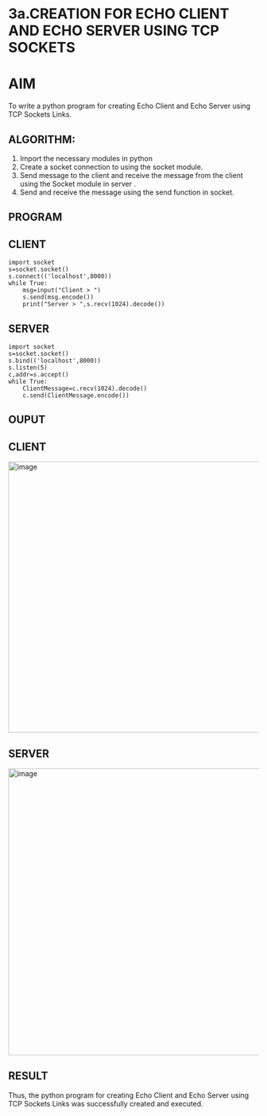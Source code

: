 # 3a.CREATION FOR ECHO CLIENT AND ECHO SERVER USING TCP SOCKETS
# AIM
To write a python program for creating Echo Client and Echo Server using TCP
Sockets Links.
## ALGORITHM:
1. Import the necessary modules in python
2. Create a socket connection to using the socket module.
3. Send message to the client and receive the message from the client using the Socket module in
 server .
4. Send and receive the message using the send function in socket.
## PROGRAM
## CLIENT

```
import socket 
s=socket.socket() 
s.connect(('localhost',8000)) 
while True: 
    msg=input("Client > ") 
    s.send(msg.encode()) 
    print("Server > ",s.recv(1024).decode())
```

## SERVER

```
import socket 
s=socket.socket() 
s.bind(('localhost',8000)) 
s.listen(5) 
c,addr=s.accept() 
while True: 
    ClientMessage=c.recv(1024).decode() 
    c.send(ClientMessage.encode())
 ```

## OUPUT
## CLIENT
<img width="1710" height="546" alt="image" src="https://github.com/user-attachments/assets/439d8142-8c53-4836-9dfd-e5f833200d5d" />

## SERVER
<img width="1667" height="578" alt="image" src="https://github.com/user-attachments/assets/5ee71810-6f0a-4647-a361-6c71883e2add" />

## RESULT
Thus, the python program for creating Echo Client and Echo Server using TCP Sockets Links 
was successfully created and executed.
